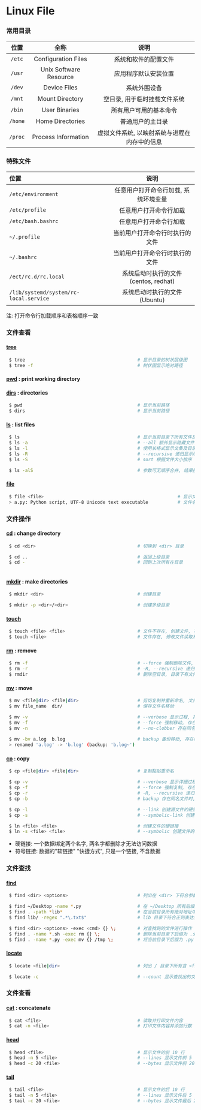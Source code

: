 <!--
 * @FilePath: \文档\Learning\Linux\Linux-2-file.md
 * @Author: facser
 * @Date: 2022-07-18 15:02:16
 * @LastEditTime: 2022-08-08 21:44:26
 * @LastEditors: facser
 * @Description: 
-->

# Linux File

### 常用目录

|位置|全称|说明|
|:-:|:-:|:-:|
|`/etc` |Configuration Files   |系统和软件的配置文件|
|`/usr` |Unix Software Resource|应用程序默认安装位置|
|`/dev` |Device Files          |系统外围设备|
|`/mnt` |Mount Directory       |空目录, 用于临时挂载文件系统|
|`/bin` |User Binaries         |所有用户可用的基本命令|
|`/home`|Home Directories      |普通用户的主目录|
|`/proc`|Process Information   |虚拟文件系统, 以映射系统与进程在内存中的信息|

### 特殊文件

|位置|说明|
|:-|:-:|
|`/etc/environment`                    |任意用户打开命令行加载, 系统环境变量|
|`/etc/profile`                        |任意用户打开命令行加载|
|`/etc/bash.bashrc`                    |任意用户打开命令行加载|
|`~/.profile`                          |当前用户打开命令行时执行的文件|
|`~/.bashrc`                           |当前用户打开命令行时执行的文件|
|`/ect/rc.d/rc.local`                  |系统启动时执行的文件(centos, redhat)|
|`/lib/systemd/system/rc-local.service`|系统启动时执行的文件(Ubuntu)|

注: 打开命令行加载顺序和表格顺序一致

### 文件查看

#### [tree](https://www.linuxcool.com/tree)

```bash
 $ tree                                          # 显示目录的树状层级图
 $ tree -f                                       # 树状图显示绝对路径
```

#### [pwd](https://www.linuxcool.com/pwd) :  print working directory

#### [dirs](https://www.linuxcool.com/dirs) : directories

```bash
 $ pwd                                           # 显示当前路径
 $ dirs                                          # 显示当前路径
```

#### [ls](https://www.linuxcool.com/ls) : list files

```bash
 $ ls                                            # 显示当前目录下所有文件及目录
 $ ls -a                                         # --all 额外显示隐藏文件及目录
 $ ls -l                                         # 使用长格式显示文集及目录详细信息
 $ ls -R                                         # --recursive 递归显示所有子目录
 $ ls -S                                         # sort 根据文件大小排序

 $ ls -alS                                       # 参数可无顺序合并, 结果按参数显示
```

#### [file](https://linux.alianga.com/c/file.html)

```bash
 $ file <file>                                                  # 显示文件类型
 > a.py: Python script, UTF-8 Unicode text executable           # 文件名, 类型, 编码类型
```

### 文件操作

#### [cd](https://www.linuxcool.com/cd) : change directory

```bash
 $ cd <dir>                                      # 切换到 <dir> 目录

 $ cd ..                                         # 返回上级目录
 $ cd -                                          # 回到上次所有在目录
 
```

#### [mkdir](https://www.linuxcool.com/mkdir) : make directories

```bash
 $ mkdir <dir>                                   # 创建目录

 $ mkdir -p <dir>/<dir>                          # 创建多级目录
```

#### [touch](https://www.linuxcool.com/touch)

```bash
 $ touch <file> <file>                           # 文件不存在, 创建文件, 可同时创建多个
 $ touch <file>                                  # 文件存在, 修改文件读取和修改时间
```

#### [rm](https://www.linuxcool.com/rm) :  remove

```bash
 $ rm -f                                         # --force 强制删除文件, 不询问
 $ rm -r                                         # -R, --recursive 递归删除, 删除文件夹及下所有文件
 $ rmdir                                         # 删除空目录, 目录下有文件或文件夹报错
```

#### [mv](https://linux.alianga.com/c/mv.html) : move

```bash
 $ mv <file|dir> <file|dir>                      # 剪切复制并重新命名, 文件目录均可
 $ mv file_name  dir/                            # 保存文件名移动

 $ mv -v                                         # --verbose 显示过程, 打印原名及更改后名
 $ mv -f                                         # --force 强制移动, 存在同名则覆盖
 $ mv -n                                         # --no-clobber 存在同名文件则不移动
 
 $ mv -bv a.log  b.log                           # backup 备份移动, 存在同名时, 修改改名同名文件名 
 > renamed 'a.log' -> 'b.log' (backup: 'b.log~')
```

#### [cp](https://wangchujiang.com/linux-command/c/cp.html) : copy

```bash
 $ cp <file|dir> <file|dir>                      # 复制黏贴重命名

 $ cp -v                                         # --verbose 显示详细过程
 $ cp -f                                         # --force 强制复制, 存在同名直接覆盖
 $ cp -r                                         # -R, --recursive 递归复制
 $ cp -b                                         # backup 存在同名文件时, 目标文件改名

 $ cp -l                                         # --link 创建源文件的硬链接
 $ cp -s                                         # --symbolic-link 创建源文件的符号链接

 $ ln <file> <file>                              # 创建文件的硬链接
 $ ln -s <file> <file>                           # --symbolic 创建文件的符号链接
```

- 硬链接: 一个数据绑定两个名字, 两名字都删除才无法访问数据
- 符号链接: 数据的"软链接" "快捷方式", 只是一个链接, 不含数据

### 文件查找

#### [find](https://wangchujiang.com/linux-command/c/find.html)

```bash
 $ find <dir> <options>                          # 列出在 <dir> 下符合参数的文件或目录(绝对路径)

 $ find ~/Desktop -name *.py                     # 在 ~/Desktop 所有后缀为 .py 的文件
 $ find . -path *lib*                            # 在当前目录所有绝对地址中含有 'lib' 的文件或目录
 $ find lib/ -regex ".*\.txt$"                   # lib 目录下符合正则表达式的文件

 $ find <dir> <options> -exec <cmd> {} \;        # 对查找到的文件进行操作
 $ find . -name *.sh -exec rm {} \;              # 删除当前目录下后缀为 .sh 文件
 $ find . -name *.py -exec mv {} /tmp \;         # 将当前目录下后缀为 .py 文件移动到 /tmp
```

#### [locate](https://www.linuxcool.com/locate)

```bash
 $ locate <file|dir>                             # 列出 / 目录下所有含 <file|dir> 的文件或目录

 $ locate -c                                     # --count 显示查找出的文件数量
```

### 文件查看

#### [cat](https://www.linuxcool.com/cat) : concatenate

```bash
 $ cat <file>                                    # 读取并打印文件内容
 $ cat -n <file>                                 # 打印文件内容并添加行数
```

#### [head](https://www.linuxcool.com/head)

```bash
 $ head <file>                                   # 显示文件的前 10 行
 $ head -n 5 <file>                              # --lines 显示文件前 5 行
 $ head -c 20 <file>                             # --bytes 显示文件前 20 个字符 
```

#### [tail](https://www.linuxcool.com/tail)

```bash
 $ tail <file>                                   # 显示文件的后 10 行
 $ tail -n 5 <file>                              # --lines 显示文件后 5 行
 $ tail -c 20 <file>                             # --bytes 显示文件最后 20 个字符 
```
